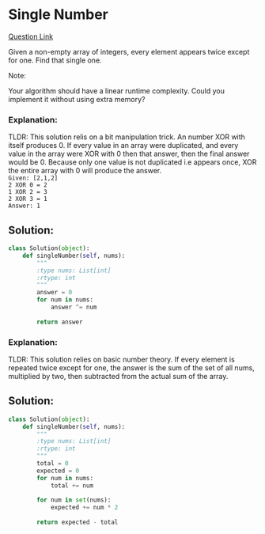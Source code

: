 # Single Number  

[Question Link](https://leetcode.com/problems/single-number/)  

Given a non-empty array of integers, every element appears twice except for one. Find that single one.  

Note:  

Your algorithm should have a linear runtime complexity. Could you implement it without using extra memory?  

### Explanation:
TLDR: This solution relis on a bit manipulation trick. An number XOR with itself produces 0. If every value in an array were duplicated, and every value in the array were XOR with 0 then that answer, then the final answer would be 0. Because only one value is not duplicated i.e appears once, XOR the entire array with 0 will produce the answer.  
```Given: [2,1,2]```  
```2 XOR 0 = 2```  
```1 XOR 2 = 3```  
```2 XOR 3 = 1```  
```Answer: 1```  

## Solution:
```Python
class Solution(object):
    def singleNumber(self, nums):
        """
        :type nums: List[int]
        :rtype: int
        """
        answer = 0
        for num in nums:
            answer ^= num
            
        return answer
```

### Explanation:
TLDR: This solution relies on basic number theory. If every element is repeated twice except for one, the answer is the sum of the set of all nums, multiplied by two, then subtracted from the actual sum of the array.

## Solution:
```Python
class Solution(object):
    def singleNumber(self, nums):
        """
        :type nums: List[int]
        :rtype: int
        """
        total = 0
        expected = 0
        for num in nums:
            total += num
            
        for num in set(nums):
            expected += num * 2
            
        return expected - total
```
